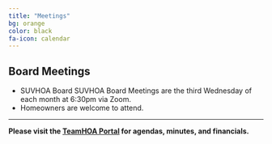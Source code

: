 ```yaml
---
title: "Meetings"
bg: orange
color: black
fa-icon: calendar
---
```


## Board Meetings

- SUVHOA Board SUVHOA Board Meetings are the third Wednesday of each month at 6:30pm via Zoom.
- Homeowners are welcome to attend.
-------------------------

**Please visit the [TeamHOA Portal](https://teamhoa.com) for agendas, minutes, and financials.**
